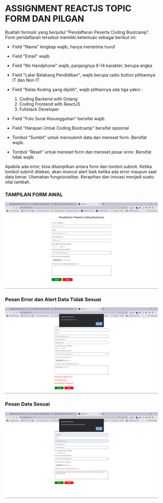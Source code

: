 # ASSIGNMENT REACTJS TOPIC FORM DAN PILGAN

Buatlah formulir yang berjudul "Pendaftaran Peserta Coding Bootcamp". Form pendaftaran tersebut memiliki ketentuan sebagai berikut ini:

- Field "Nama" lengkap wajib, hanya menerima huruf
- Field "Email" wajib
- Field "No Handphone" wajib, panjangnya 9-14 karakter, berupa angka
- Field "Latar Belakang Pendidikan", wajib berupa radio button pilihannya IT dan Non IT
- Field "Kelas Koding yang dipilih", wajib pilihannya ada tiga yakni :

  1. Coding Backend with Golang
  2. Coding Frontend with ReactJS
  3. Fullstack Developer

- Field "Foto Surat Kesungguhan" bersifat wajib
- Field "Harapan Untuk Coding Bootcamp" bersifat opsional
- Tombol "Sumbit" untuk mensubmit data dan mereset form. Bersifat wajib.
- Tombol "Reset" untuk mereset form dan mereset pesar error. Bersifat tidak wajib

Apabila ada error, bisa ditampilkan antara form dan tombol submit. Ketika tombol submit ditekan, akan muncul alert baik ketika ada error maupun saat data benar. Utamakan fungsionalitas. Kerapihan dan inovasi menjadi suatu nilai tambah.

### TAMPILAN FORM AWAL

![image](../screenshoots/Form%20Awal.png)

### Pesan Error dan Alert Data Tidak Sesuai

![image](../screenshoots/Pesan%20error%20dan%20Alert%20data%20tidak%20sesuai.png)

### Pesan Data Sesuai

![image](../screenshoots/Pesan%20data%20sesuai%20.png)
